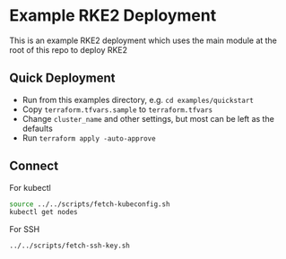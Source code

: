 # Example RKE2 Deployment

This is an example RKE2 deployment which uses the main module at the root of this repo to deploy RKE2

## Quick Deployment

- Run from this examples directory, e.g. `cd examples/quickstart`
- Copy `terraform.tfvars.sample` to `terraform.tfvars` 
- Change `cluster_name` and other settings, but most can be left as the defaults 
- Run `terraform apply -auto-approve`

## Connect 

For kubectl

```bash
source ../../scripts/fetch-kubeconfig.sh
kubectl get nodes
```

For SSH

```bash
../../scripts/fetch-ssh-key.sh
```